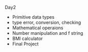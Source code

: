 Day2

- Primitive data types
- type error, conversion, checking
- Mathematical operaions
- Number manipulation and f string
- BMI calculator
- Final Project
